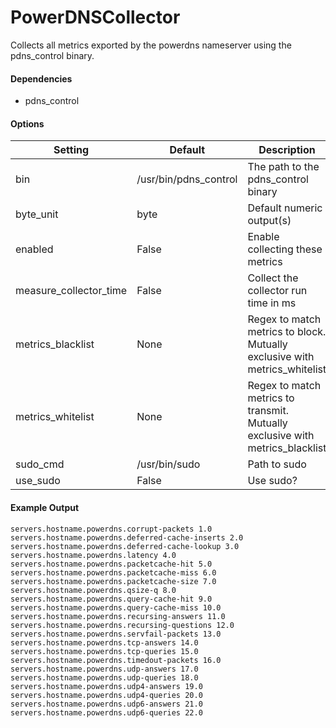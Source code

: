 <!--This file was generated from the python source
Please edit the source to make changes
-->
PowerDNSCollector
=====

Collects all metrics exported by the powerdns nameserver using the
pdns_control binary.

#### Dependencies

 * pdns_control


#### Options

Setting | Default | Description | Type
--------|---------|-------------|-----
bin | /usr/bin/pdns_control | The path to the pdns_control binary | str
byte_unit | byte | Default numeric output(s) | str
enabled | False | Enable collecting these metrics | bool
measure_collector_time | False | Collect the collector run time in ms | bool
metrics_blacklist | None | Regex to match metrics to block. Mutually exclusive with metrics_whitelist | NoneType
metrics_whitelist | None | Regex to match metrics to transmit. Mutually exclusive with metrics_blacklist | NoneType
sudo_cmd | /usr/bin/sudo | Path to sudo | str
use_sudo | False | Use sudo? | bool

#### Example Output

```
servers.hostname.powerdns.corrupt-packets 1.0
servers.hostname.powerdns.deferred-cache-inserts 2.0
servers.hostname.powerdns.deferred-cache-lookup 3.0
servers.hostname.powerdns.latency 4.0
servers.hostname.powerdns.packetcache-hit 5.0
servers.hostname.powerdns.packetcache-miss 6.0
servers.hostname.powerdns.packetcache-size 7.0
servers.hostname.powerdns.qsize-q 8.0
servers.hostname.powerdns.query-cache-hit 9.0
servers.hostname.powerdns.query-cache-miss 10.0
servers.hostname.powerdns.recursing-answers 11.0
servers.hostname.powerdns.recursing-questions 12.0
servers.hostname.powerdns.servfail-packets 13.0
servers.hostname.powerdns.tcp-answers 14.0
servers.hostname.powerdns.tcp-queries 15.0
servers.hostname.powerdns.timedout-packets 16.0
servers.hostname.powerdns.udp-answers 17.0
servers.hostname.powerdns.udp-queries 18.0
servers.hostname.powerdns.udp4-answers 19.0
servers.hostname.powerdns.udp4-queries 20.0
servers.hostname.powerdns.udp6-answers 21.0
servers.hostname.powerdns.udp6-queries 22.0
```

